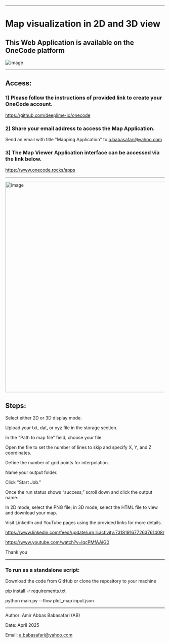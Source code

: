 --------------------------------------------------------------------------------------------------------------------------------------

# Map visualization in 2D and 3D view
## This Web Application is available on the OneCode platform


![image](https://github.com/user-attachments/assets/c067f1a9-838c-4e03-ade9-a790a6808178)

--------------------------------------------------------------------------------------------------------------------------------------

## Access:

### 1) Please follow the instructions of provided link to create your OneCode account.
https://github.com/deeplime-io/onecode

### 2) Share your email address to access the Map Application.
Send an email with title "Mapping Application" to a.babasafari@yahoo.com

### 3) The Map Viewer Application interface can be accessed via the link below.
https://www.onecode.rocks/apps

--------------------------------------------------------------------------------------------------------------------------------------

<img width="663" alt="image" src="https://github.com/user-attachments/assets/ca5602f5-c13a-4e6c-8947-1ad2734ca2a3" />

## Steps:

Select either 2D or 3D display mode.

Upload your txt, dat, or xyz file in the storage section.

In the "Path to map file" field, choose your file.

Open the file to set the number of lines to skip and specify X, Y, and Z coordinates.

Define the number of grid points for interpolation.

Name your output folder.

Click "Start Job."

Once the run status shows “success,” scroll down and click the output name.

In 2D mode, select the PNG file; in 3D mode, select the HTML file to view and download your map.

Visit LinkedIn and YouTube pages using the provided links for more details.

https://www.linkedin.com/feed/update/urn:li:activity:7318191677263761408/

https://www.youtube.com/watch?v=lqcPMfAAiG0

Thank you

--------------------------------------------------------------------------------------------------------------------------------------
### To run as a standalone script:

Download the code from GitHub or clone the repository to your machine

pip install -r requirements.txt

python main.py --flow plot_map input.json

--------------------------------------------------------------------------------------------------------------------------------------

Author: Amir Abbas Babasafari (AB)

Date: April 2025

Email: a.babasafari@yahoo.com
